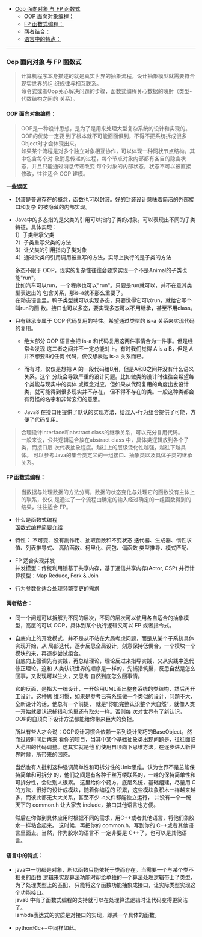 
<!-- vim-markdown-toc GFM -->

- [Oop 面向对象 与 FP 函数式](#oop-面向对象-与-fp-函数式)
  - [OOP 面向对象编程：](#oop-面向对象编程)
  - [FP 函数式编程：](#fp-函数式编程)
  - [两者结合：](#两者结合)
  - [语言中的特点：](#语言中的特点)

<!-- vim-markdown-toc -->

---


### Oop 面向对象 与 FP 函数式

> 计算机程序本身描述的就是真实世界的抽象流程，设计抽象模型就需要符合现实世界的组
  织规律与相互联系。  
  命令式或者Oop关心解决问题的步骤，函数式编程关心数据的映射（类型-代数结构之间的
  关系）。


#### OOP 面向对象编程：  

> OOP是一种设计思想，是为了是用来处理大型复杂系统的设计和实现的。OOP的优势一定要
  到了根本就不可能面面俱到，不得不把系统拆成很多Object时才会体现出来。  
  如果某个流程是对多个独立对象相互协作，可以体现一种网状节点结构。其中包含每个对
  象消息传递的过程，每个节点对象内部都有各自的隐含状态，并且只能通过消息传递改变
  每个对象的内部状态，状态不可以被直接修改，往往适合 OOP 建模。 

  **一些误区**  
- 封装是普遍存在的概念，函数也可以封装。好的封装设计意味着简洁的外部接口和复杂
  的被隐藏的内部实现。  

- Java中的多态指的是父类的引用可以指向子类的对象。可以表现出不同的子类特征。具体实现：  
  1）子类继承父类  
  2）子类重写父类的方法  
  3）让父类的引用指向子类对象  
  4）通过父类的引用调用被重写的方法，实际上执行的是子类的方法  

  多态不限于 OOP，现实的复杂性往往会要求实现一个不是Animal的子类也能"run"。  
  比如汽车可以run，一个程序也可以"run"。只要是run就可以，并不在意其类型表达出的
  包含关系，那is-a就不那么重要了。  
  在动态语言里，鸭子类型就可以实现多态，只要觉得它可以run，就给它写个叫run的函
  数。接口也可以多态，要实现多态可以不用继承，甚至不用class。  

- 只有继承专属于 OOP 代码复用的特性。希望通过类型的 is-a 关系来实现代码的复用。  
  - 绝大部分 OOP 语言会把 is-a 和代码复用这两件事情合为一件事。但是经常会发现
    这二者之间并不一定总能对上。有时我们觉得 A is a B，但是 A 并不想要B的任何
    代码，仅仅想表达 is-a 关系而已。  

  - 而有时，仅仅是想把 A 的一段代码给B用，但是A和B之间并没有什么语义关系。这个
    分歧会导致严重的设计问题。比如做类的设计时往往会希望每个类能与现实中的实体
    或概念对应，但如果从代码复用的角度出发设计类，就可能得到很多现实并不存在，
    但不得不存在的类。一般这种类都会有奇怪的名字和非常玄幻的意思。  

  - Java8 在接口用提供了默认的实现方法，给混入-行为组合提供了可能，方便了代码复用。

> 合理设计interface和abstract class的继承关系，可以充分复用代码。  
  一般来说，公共逻辑适合放在abstract class 中，具体类逻辑放到各个子类，而接口层
  次代表抽象程度。越往上的层级泛化性越强，越往下越具体。
  可以参考Java的集合类定义的一组接口、抽象类以及具体子类的继承关系。


#### FP 函数式编程：  

> 当数据与处理数据的方法分离，数据的状态变化与处理它的函数没有主体上的联系，仅仅
  是通过了一个流程由确定的输入经过确定的一组函数得到的结果，往往适合 FP。  

- 什么是函数式编程  
  [函数式编程简要介绍](https://github.com/justinyhuang/Functional-Programming-For-The-Rest-of-Us-Cn)

- 特性：
  不可变、没有副作用、抽取函数和不变状态
  迭代器、生成器、惰性求值、列表推导式、
  高阶函数、柯里化、闭包、偏函数
  类型推导、模式匹配、

- FP 适合实现并发  
  并发模型：传统利用锁基于共享内存，基于通信共享内存(Actor, CSP)
  并行计算模型：Map Reduce, Fork & Join 

- 行为参数化适合处理频繁变更的需求  


#### 两者结合：  

- 同一个问题可以拆解为不同的层次，不同的层次可以使用各自适合的抽象模型，高层的可以
  OOP，具体到某个执行逻辑又可以 FP 或者指令式。  

- 自底向上的开发模式，并不是从不站在大局考虑问题，而是从某个子系统具体实现开始，从
  局部迭代，逐步反思全局设计，刻意保持低偶合，一个模块一个模块的来，再逐步尝试组合。  
  自底向上强调先有实践，再总结理论，理论反过来指导实践，又从实践中迭代修正理论。这和
  人类认识世界的顺序是一样的，先捕猎筑巢，反思自然是怎么回事，又发现可以生火，又思考
  自然到底怎么回事情。  

  它的反面，是指大一统设计，一开始用UML画出整套系统的类结构，然后再开工设计。这种思
  维习惯，如果是参考已有系统做一个类似的设计，问题不大，全新设计的话，他总有一个前提，
  就是“你能完整认识整个大自然”，就像人类一开始就要认识捕猎和筑巢还有取火一样。否则每
  次对世界有了新认识，OOP的自顶向下设计方法都能给你带来巨大的负担。  

  所以有些人才会说：OOP设计习惯会依赖一系列设计灵巧的BaseObject，然而过段时间后再来
  看你的项目，当其中某个基础抽象类出现问题是，往往面临大范围的代码调整。这其实就是他
  们使用自顶向下思维方法，在逐步进入新世界时候，所带来的困惑。

  当然也有人批判这种强调简单性和可拆分性的Unix思维。认为世界不是总能保持简单和可拆分
  的，他们之间是有各种千丝万缕联系的，一味的保持简单性和可拆分性，会让别人很累。
  这里给你个药方，底层系统，基础组建，尽量用 C的方法，很好的设计成模块，随着你编程的
  积累，这些模块象积木一样越来越多，而彼此都无太大关系，甚至不少 .c文件都能独立运行，
  并没有一个一统天下的 common.h 让大家去 include，接口其他语言也方便。  

  然后在你做到具体应用时根据不同的需求，用C++或者其他语言，将他们象胶水一样粘合起来。
  这时候，再把你的 common.h，写到你的 C++或者其他语言里面去。当然，作为胶水的语言不
  一定非要是 C++了，也可以是其他语言。


#### 语言中的特点：

  - java中一切都是对象，所以函数只能依托于类而存在。当需要一个与某个类不相关的函数
    逻辑来实现算法功能时却给单独的一个算法处理逻辑带上了类型，为了处理类型上的匹配，
    只能将这个函数功能抽象成接口，让实际类型实现这个功能接口。  
    java8 中有了函数式编程的支持就可以在处理算法逻辑时让代码变得更简洁了。  
    lambda表达式的实质是对接口的实现，即某一个具体的函数。

  - python和c++中同样如此。

